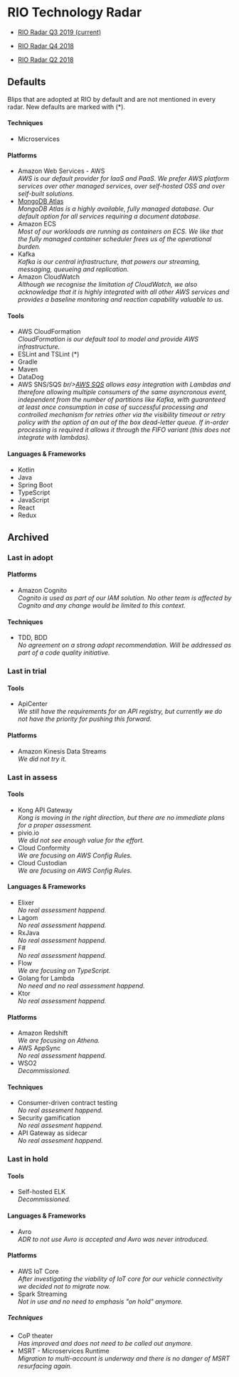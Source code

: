 # RIO Technology Radar

* [RIO Radar Q3 2019 (current)](https://radar.thoughtworks.com/?sheetId=https%3A%2F%2Fraw.githubusercontent.com%2Frio-cloud%2Ftech-radar%2Fmaster%2FRIO%2520Radar%2520Q3%25202019.csv)

* [RIO Radar Q4 2018](https://radar.thoughtworks.com/?sheetId=https%3A%2F%2Fraw.githubusercontent.com%2Frio-cloud%2Ftech-radar%2Fmaster%2FRIO%2520Radar%2520Q4%25202018.csv)

* [RIO Radar Q2 2018](https://radar.thoughtworks.com/?sheetId=https%3A%2F%2Fraw.githubusercontent.com%2Frio-cloud%2Ftech-radar%2Fmaster%2FRIO%2520Radar%2520Q2%25202018.csv)


## Defaults
Blips that are adopted at RIO by default and are not mentioned in every radar. New defaults are marked with (*).

#### Techniques
* Microservices

#### Platforms
* Amazon Web Services - AWS
*<br/>AWS is our default provider for IaaS and PaaS. We prefer AWS platform services over other managed services, over self-hosted OSS and over self-built solutions.*
* [MongoDB Atlas](https://www.mongodb.com/cloud/atlas)
*<br/>MongoDB Atlas is a highly available, fully managed database. Our default option for all services requiring a document database.*
* Amazon ECS
*<br/>Most of our workloads are running as containers on ECS. We like that the fully managed container scheduler frees us of the operational burden.*   
* Kafka
*<br/>Kafka is our central infrastructure, that powers our streaming, messaging, queueing and replication.*
* Amazon CloudWatch
*<br/>Although we recognise the limitation of CloudWatch, we also acknowledge that it is highly integrated with all other AWS services and provides a baseline monitoring and reaction capability valuable to us.* 

#### Tools
* AWS CloudFormation
*<br/>CloudFormation is our default tool to model and provide AWS infrastructure.*
* ESLint and TSLint (*)
* Gradle
* Maven
* DataDog
* AWS SNS/SQS
*br/><a href="https://aws.amazon.com/sqs/">AWS SQS</a> allows easy integration with Lambdas and therefore allowing multiple consumers of the same asyncronous event, independent from the number of partitions like Kafka, with guaranteed at least once consumption in case of successful processing and controlled mechanism for retries other via the visibility timeout or retry policy with the option of an out of the box dead-letter queue. If in-order processing is required it allows it through the FIFO variant (this does not integrate with lambdas).*

#### Languages & Frameworks
* Kotlin
* Java
* Spring Boot
* TypeScript
* JavaScript
* React
* Redux

## Archived

### Last in adopt

#### Platforms

* Amazon Cognito
*<br/>Cognito is used as part of our IAM solution. No other team is affected by Cognito and any change would be limited to this context.* 

#### Techniques

* TDD, BDD
*<br/>No agreement on a strong adopt recommendation. Will be addressed as part of a code quality initiative.* 

### Last in trial

#### Tools
* ApiCenter
*<br/>We still have the requirements for an API registry, but currently we do not have the priority for pushing this forward.*

#### Platforms

* Amazon Kinesis Data Streams
*<br/>We did not try it.* 

### Last in assess

#### Tools
* Kong API Gateway
*<br/>Kong is moving in the right direction, but there are no immediate plans for a proper assessment.*
* pivio.io
*<br/>We did not see enough value for the effort.* 
* Cloud Conformity
*<br/>We are focusing on AWS Config Rules.* 
* Cloud Custodian
*<br/>We are focusing on AWS Config Rules.* 

#### Languages & Frameworks
* Elixer
*<br/>No real assessment happend.*
* Lagom
*<br/>No real assessment happend.*
* RxJava
*<br/>No real assessment happend.*
* F#
*<br/>No real assessment happend.*
* Flow
*<br/>We are focusing on TypeScript.* 
* Golang for Lambda
*<br/>No need and no real assessment happend.* 
* Ktor
*<br/>No real assessment happend.* 

#### Platforms
* Amazon Redshift
*<br/>We are focusing on Athena.* 
* AWS AppSync
*<br/>No real assessment happend.* 
* WSO2
*<br/>Decommissioned.* 

#### Techniques

* Consumer-driven contract testing
*<br/>No real assesment happend.*
* Security gamification
*<br/>No real assesment happend.*
* API Gateway as sidecar
*<br/>No real assesment happend.*


### Last in hold

#### Tools
* Self-hosted ELK
*<br/>Decommissioned.* 

#### Languages & Frameworks
* Avro
*<br/>ADR to not use Avro is accepted and Avro was never introduced.* 

#### Platforms
* AWS IoT Core
*<br/>After investigating the viability of IoT core for our vehicle connectivity we decided not to migrate now.*
* Spark Streaming
*<br/>Not in use and no need to emphasis "on hold" anymore.* 

##### Techniques
* CoP theater
*<br/>Has improved and does not need to be called out anymore.*
* MSRT - Microservices Runtime
*<br/>Migration to multi-account is underway and there is no danger of MSRT resurfacing again.*
